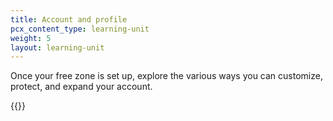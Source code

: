 ```yaml
---
title: Account and profile
pcx_content_type: learning-unit
weight: 5
layout: learning-unit
---
```


Once your free zone is set up, explore the various ways you can customize, protect, and expand your account.

{{<directory-listing folderDirectory="/fundamentals/subscriptions-and-billing/">}}